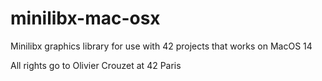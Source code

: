 # minilibx-mac-osx
Minilibx graphics library for use with 42 projects that works on MacOS 14

All rights go to Olivier Crouzet at 42 Paris
